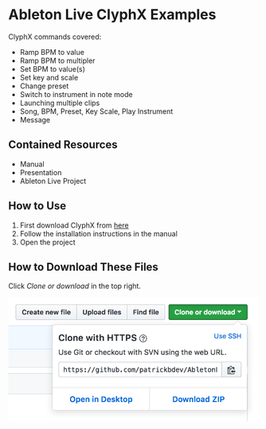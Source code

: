 # Ableton Live ClyphX Examples

ClyphX commands covered:

* Ramp BPM to value
* Ramp BPM to multipler
* Set BPM to value(s)
* Set key and scale
* Change preset
* Switch to instrument in note mode
* Launching multiple clips
* Song, BPM, Preset, Key Scale, Play Instrument
* Message

## Contained Resources
* Manual
* Presentation
* Ableton Live Project

## How to Use

1. First download ClyphX from [here](http://beatwise.proboards.com/thread/992/current-version-clyphx-live-9)
2. Follow the installation instructions in the manual
3. Open the project

## How to Download These Files

Click *Clone or download* in the top right.

![Image](Images/DownloadZip.png)